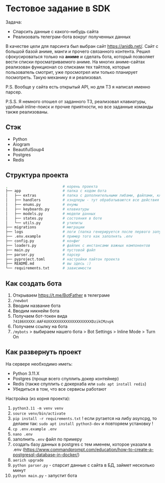 # Тестовое задание в SDK
Задача: 
- Спарсить данные с какого-нибудь сайта
- Реализовать телеграм-бота вокруг полученных данных

В качестве цели для парсинга был выбран сайт https://anidb.net/. Сайт с большой базой аниме, манги и прочего связанного контента. Решил сфокусироваться только на **аниме** и сделать бота, который позволяет вести списки просматриваемого аниме. 
На многих аниме-сайтах реализован функционал со списками тех тайтлов, которые пользователь смотрит, уже просмотрел или только планирует посмотреть. Такую механику я и реализовал.

P.S.
Вообще у сайта есть открытый API, но для ТЗ я написал именно парсер. 

P.S.S.
Я немного отошел от заданного ТЗ, реализовал клавиатуры, удобный inline-поиск и прочие приятности, но все заданные команды также реализованы.

## Стэк
- Python
- Aiogram 
- BeautifulSoup4
- Postgres
- Redis

## Структура проекта
```bash
.                         # корень проекта
├── app                   # папка с кодом бота
│   ├── extras            # папка с дополнительными либами, файлами, классами
│   ├── handlers          # хэндлеры - тут обрабатываются все действия юзера
│   ├── enums.py          # енумы
│   ├── keyboards.py      # клавиатуры
│   ├── models.py         # модели данных
│   ├── states.py         # состояния в боте
│   └── utils.py          # утилиты
├── migrations            # миграции
├── logs                  # логи (папка генерируется после первого запуска бота)
├── .env.example          # пример того как заполнять .env 
├── config.py             # конфиг
├── loaders.py            # файлик с инстансами важных компонентов
├── main.py               # пустовой файл
├── parser.py             # парсер
├── pyproject.toml        # настройки пайтон проекта
├── README.md             # вы здесь :)
└── requirements.txt      # зависимости
```

## Как создать бота
1. Открываем https://t.me/BotFather в телеграме
2. `/newbot`
3. Вводим название бота
4. Вводим никнейм бота
5. Получаем бот-токен вида `74186XXXXX:AAF4UXXXXXXXXXXXXXXXXXXXXDzikCMzvpk`
6. Получаем ссылку на бота
7. `/mybots` > выбираем нашего бота > Bot Settings > Inline Mode > Turn On

## Как развернуть проект
На сервере необходимо иметь:
- Python 3.11.X
- Postgres (проще всего спуллить докер контейнер)
- Redis (также спуллить с докерхаба или `sudo apt install redis`)
- Убедиться в том, что все сервисы работают

Настройка (из корня проекта):
1. `python3.11 -m venv venv`
2. `source venv/bin/activate`
3. `pip install -r requirements.txt` ! если ругается на либу asyncpg, то делаем так: `sudo apt install python3-dev` и повторяем установку !
4. `cp .env.example .env`
5. `nano .env`
6. заполнить `.env` файл по примеру
7. создать базу данных в postgres с тем именем, которое указали в .env (https://www.commandprompt.com/education/how-to-create-a-postgresql-database-in-docker/)
8. `aerich upgrade`
9. `python parser.py` - спарсит данные с сайта в БД, займет несколько минут
10. `python main.py` - запустит бота

